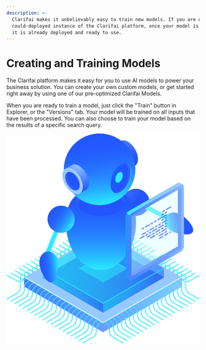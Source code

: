 ```yaml
---
description: >-
  Clarifai makes it unbelievably easy to train new models. If you are using a
  could-deployed instance of the Clarifai platform, once your model is trained
  it is already deployed and ready to use.
---
```


# Creating and Training Models

The Clarifai platform makes it easy for you to use AI models to power your business solution. You can create your own custom models, or get started right away by using one of our pre-optimized Clarifai Models.

When you are ready to train a model, just click the "Train" button in Explorer, or the "Versions" tab. Your model will be trained on all inputs that have been processed. You can also choose to train your model based on the results of a specific search query. 

![](../../.gitbook/assets/enlight.svg)

